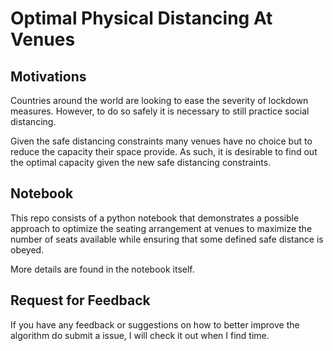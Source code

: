 # Optimal Physical Distancing At Venues
## Motivations
Countries around the world are looking to ease the severity of lockdown measures. However, to do so safely it is necessary to still practice social distancing. 

Given the safe distancing constraints many venues have no choice but to reduce the capacity their space provide. 
As such, it is desirable to find out the optimal capacity given the new safe distancing constraints.


## Notebook

This repo consists of a python notebook that demonstrates a possible approach to optimize the seating arrangement at venues to maximize the number of seats available while ensuring that some defined safe distance is obeyed.

More details are found in the notebook itself.

## Request for Feedback
If you have any feedback or suggestions on how to better improve the algorithm do submit a issue, I will check it out when I find time.
